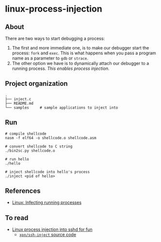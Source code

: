 # linux-process-injection

## About
There are two ways to start debugging a process:

1. The first and more immediate one, is to make our debugger start the process: `fork` and `exec`. This is what happens when you pass a program name as a parameter to `gdb` or `strace`.
2. The other option we have is to dynamically attach our debugger to a running process. _This enables process injection._

## Project organization

```
.
├── inject.c
├── README.md
└── samples     # sample applications to inject into
```

## Run

```
# compile shellcode
nasm -f elf64 -o shellcode.o shellcode.asm

# convert shellcode to C string
./bin2sc.py shellcode.o

# run hello
./hello

# inject shellcode into hello's process
./inject <pid of hello>
```

## References
- [Linux: Infecting running processes](https://0x00sec.org/t/linux-infecting-running-processes/1097)

## To read
- [Linux process injection into sshd for fun](https://blog.xpnsec.com/linux-process-injection-aka-injecting-into-sshd-for-fun/)
  - [`xpn/ssh-inject` source code](https://github.com/xpn/ssh-inject)
